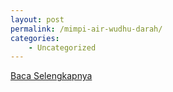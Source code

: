 ```yaml
---
layout: post
permalink: /mimpi-air-wudhu-darah/
categories:
    - Uncategorized
---
```


[Baca Selengkapnya](/08)